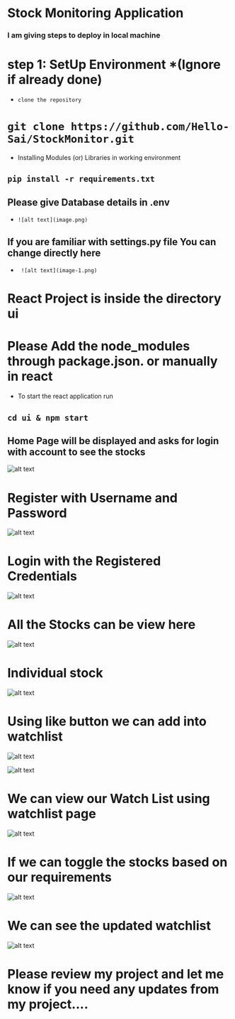 # Stock Monitoring Application

### I am giving steps to deploy in local machine

# step 1: SetUp Environment *(Ignore if already done)
*     clone the repository
#   `git clone https://github.com/Hello-Sai/StockMonitor.git`
*    Installing Modules (or) Libraries in working environment
##    `pip install -r requirements.txt`


##     Please give Database details in .env
*     ![alt text](image.png)

##      If you are familiar with settings.py file You can change directly here

*      ![alt text](image-1.png)


# React Project is inside the directory ui


# Please Add the node_modules through package.json. or manually in react
* To start the react application run


##      `cd ui & npm start` 


## Home Page will be displayed and asks for login with account to see the stocks

![alt text](image-2.png)


# Register with Username and Password

![alt text](image-3.png)

# Login with the Registered Credentials

![alt text](image-4.png)


# All the Stocks can be view here

![alt text](image-5.png)


# Individual stock 
![alt text](image-6.png)

# Using like button we can add into watchlist

![alt text](image-7.png)

![alt text](image-8.png)


# We can view our Watch List using watchlist page

![alt text](image-10.png)


# If we can toggle the stocks based on our requirements
![alt text](image-11.png)

# We can see the updated watchlist

![alt text](image-12.png)


# Please review my project and let me know if you need any updates from my project....

